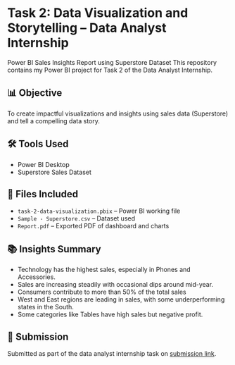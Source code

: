 # Task 2: Data Visualization and Storytelling – Data Analyst Internship
Power BI Sales Insights Report using Superstore Dataset
This repository contains my Power BI project for Task 2 of the Data Analyst Internship.

## 📊 Objective
To create impactful visualizations and insights using sales data (Superstore) and tell a compelling data story.

## 🛠 Tools Used
- Power BI Desktop
- Superstore Sales Dataset

## 📁 Files Included
- `task-2-data-visualization.pbix` – Power BI working file
- `Sample - Superstore.csv` – Dataset used
- `Report.pdf` – Exported PDF of dashboard and charts

## 📚 Insights Summary
- Technology has the highest sales, especially in Phones and Accessories.
- Sales are increasing steadily with occasional dips around mid-year.
- Consumers contribute to more than 50% of the total sales
- West and East regions are leading in sales, with some underperforming states in the South.
- Some categories like Tables have high sales but negative profit.

## 🧾 Submission
Submitted as part of the data analyst internship task on [submission link](https://forms.gle/8Gm83s53KbyXs3Ne9).
